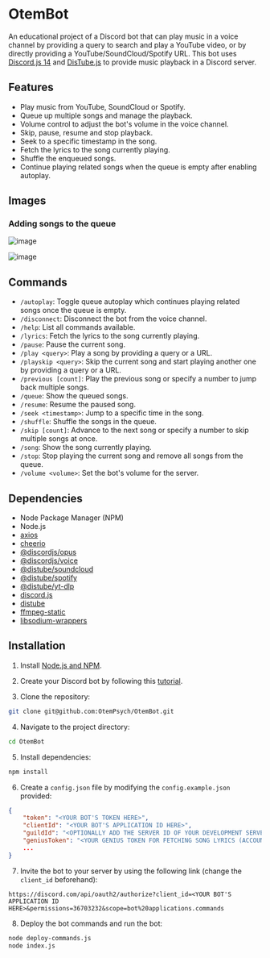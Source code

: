 # OtemBot

An educational project of a Discord bot that can play music in a voice channel by providing a query to search and play a YouTube video, or by directly providing a YouTube/SoundCloud/Spotify URL. This bot uses [Discord.js 14](https://discord.js.org/) and [DisTube.js](https://distube.js.org/#/) to provide music playback in a Discord server.

## Features

* Play music from YouTube, SoundCloud or Spotify.
* Queue up multiple songs and manage the playback.
* Volume control to adjust the bot's volume in the voice channel.
* Skip, pause, resume and stop playback.
* Seek to a specific timestamp in the song.
* Fetch the lyrics to the song currently playing.
* Shuffle the enqueued songs.
* Continue playing related songs when the queue is empty after enabling autoplay.

## Images

### Adding songs to the queue

![image](https://github.com/OtemPsych/OtemBot/assets/8961693/b3caf997-80c8-421e-b643-9869a3ca0d31)

![image](https://github.com/OtemPsych/OtemBot/assets/8961693/4d088065-2df0-4e56-ae7a-803e56514fca)

## Commands

* `/autoplay`: Toggle queue autoplay which continues playing related songs once the queue is empty.
* `/disconnect`: Disconnect the bot from the voice channel.
* `/help`: List all commands available.
* `/lyrics`: Fetch the lyrics to the song currently playing.
* `/pause`: Pause the current song.
* `/play <query>`: Play a song by providing a query or a URL.
* `/playskip <query>`: Skip the current song and start playing another one by providing a query or a URL.
* `/previous [count]`: Play the previous song or specify a number to jump back multiple songs.
* `/queue`: Show the queued songs.
* `/resume`: Resume the paused song.
* `/seek <timestamp>`: Jump to a specific time in the song.
* `/shuffle`: Shuffle the songs in the queue.
* `/skip [count]`: Advance to the next song or specify a number to skip multiple songs at once.
* `/song`: Show the song currently playing.
* `/stop`: Stop playing the current song and remove all songs from the queue.
* `/volume <volume>`: Set the bot's volume for the server.

## Dependencies

* Node Package Manager (NPM)
* Node.js
* [axios](https://www.npmjs.com/package/axios)
* [cheerio](https://www.npmjs.com/package/cheerio)
* [@discordjs/opus](https://www.npmjs.com/package/@discordjs/opus)
* [@discordjs/voice](https://www.npmjs.com/package/@discordjs/voice)
* [@distube/soundcloud](https://www.npmjs.com/package/@distube/soundcloud)
* [@distube/spotify](https://www.npmjs.com/package/@distube/spotify)
* [@distube/yt-dlp](https://www.npmjs.com/package/@distube/yt-dlp)
* [discord.js](https://discord.js.org/)
* [distube](https://distube.js.org/#/)
* [ffmpeg-static](https://www.npmjs.com/package/ffmpeg-static)
* [libsodium-wrappers](https://www.npmjs.com/package/libsodium-wrappers)

## Installation

1. Install [Node.js and NPM](https://nodejs.org/en/download).

2. Create your Discord bot by following this [tutorial](https://discord.com/developers/docs/getting-started).

3. Clone the repository:
```bash
git clone git@github.com:OtemPsych/OtemBot.git
```

4. Navigate to the project directory:
```bash
cd OtemBot
```

5. Install dependencies:
```bash
npm install
```

6. Create a `config.json` file by modifying the `config.example.json` provided:
```json
{
    "token": "<YOUR BOT'S TOKEN HERE>",
    "clientId": "<YOUR BOT'S APPLICATION ID HERE>",
    "guildId": "<OPTIONALLY ADD THE SERVER ID OF YOUR DEVELOPMENT SERVER HERE>",
    "geniusToken": "<YOUR GENIUS TOKEN FOR FETCHING SONG LYRICS (ACCOUNT NEEDED)>",
    ...
}
```

7. Invite the bot to your server by using the following link (change the `client_id` beforehand):
```
https://discord.com/api/oauth2/authorize?client_id=<YOUR BOT'S APPLICATION ID HERE>&permissions=36703232&scope=bot%20applications.commands
```

8. Deploy the bot commands and run the bot:
```bash
node deploy-commands.js
node index.js
```
